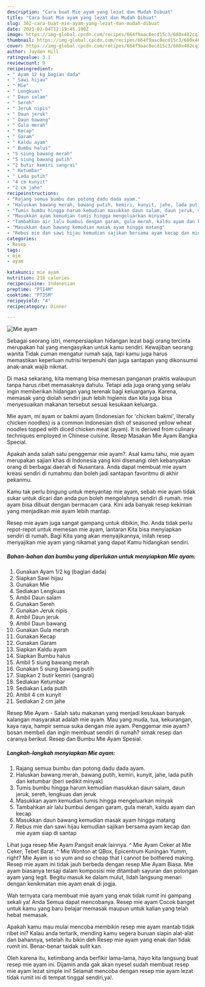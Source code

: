 ```yaml
---
description: "Cara buat Mie ayam yang lezat dan Mudah Dibuat"
title: "Cara buat Mie ayam yang lezat dan Mudah Dibuat"
slug: 302-cara-buat-mie-ayam-yang-lezat-dan-mudah-dibuat
date: 2021-02-04T12:19:45.190Z
image: https://img-global.cpcdn.com/recipes/664f9aac8ecd15c3/680x482cq70/mie-ayam-foto-resep-utama.jpg
thumbnail: https://img-global.cpcdn.com/recipes/664f9aac8ecd15c3/680x482cq70/mie-ayam-foto-resep-utama.jpg
cover: https://img-global.cpcdn.com/recipes/664f9aac8ecd15c3/680x482cq70/mie-ayam-foto-resep-utama.jpg
author: Jayden Hill
ratingvalue: 3.1
reviewcount: 9
recipeingredient:
- " Ayam 12 kg bagian dada"
- " Sawi hijau"
- " Mie"
- " Lengkuas"
- " Daun salam"
- " Sereh"
- " Jeruk nipis"
- " Daun jeruk"
- " Daun bawang"
- " Gula merah"
- " Kecap"
- " Garam"
- " Kaldu ayam"
- " Bumbu halus"
- "5 siung bawang merah"
- "5 siung bawang putih"
- "2 butir kemiri sangrai"
- " Ketumbar"
- " Lada putih"
- "4 cm kunyit"
- "2 cm jahe"
recipeinstructions:
- "Rajang semua bumbu dan potong dadu dada ayam."
- "Haluskan bawang merah, bawang putih, kemiri, kunyit, jahe, lada putih dan ketumbar (beri sedikit minyak)"
- "Tumis bumbu hingga harum kemudian masukkan daun salam, daun jeruk, sereh, lengkuas dan jeruk"
- "Masukkan ayam kemudian tumis hingga mengeluarkan minyak"
- "Tambahkan air lalu bumbui dengan garam, gula merah, kaldu ayam dan kecap"
- "Masukkan daun bawang kemudian masak ayam hingga matang"
- "Rebus mie dan sawi hijau kemudian sajikan bersama ayam kecap dan mie ayam siap di santap"
categories:
- Resep
tags:
- mie
- ayam

katakunci: mie ayam 
nutrition: 218 calories
recipecuisine: Indonesian
preptime: "PT14M"
cooktime: "PT35M"
recipeyield: "4"
recipecategory: Dinner

---
```



![Mie ayam](https://img-global.cpcdn.com/recipes/664f9aac8ecd15c3/680x482cq70/mie-ayam-foto-resep-utama.jpg)

Sebagai seorang istri, mempersiapkan hidangan lezat bagi orang tercinta merupakan hal yang mengasyikan untuk kamu sendiri. Kewajiban seorang  wanita Tidak cuman mengatur rumah saja, tapi kamu juga harus memastikan keperluan nutrisi terpenuhi dan juga santapan yang dikonsumsi anak-anak wajib nikmat.

Di masa  sekarang, kita memang bisa memesan panganan praktis walaupun tanpa harus ribet memasaknya dahulu. Tetapi ada juga orang yang selalu ingin memberikan hidangan yang terenak bagi keluarganya. Karena, memasak yang diolah sendiri jauh lebih higienis dan kita juga bisa menyesuaikan makanan tersebut sesuai kesukaan keluarga. 

Mie ayam, mi ayam or bakmi ayam (Indonesian for &#39;chicken bakmi&#39;, literally chicken noodles) is a common Indonesian dish of seasoned yellow wheat noodles topped with diced chicken meat (ayam). It is derived from culinary techniques employed in Chinese cuisine. Resep Masakan Mie Ayam Bangka Special.

Apakah anda salah satu penggemar mie ayam?. Asal kamu tahu, mie ayam merupakan sajian khas di Indonesia yang kini disenangi oleh kebanyakan orang di berbagai daerah di Nusantara. Anda dapat membuat mie ayam kreasi sendiri di rumahmu dan boleh jadi santapan favoritmu di akhir pekanmu.

Kamu tak perlu bingung untuk menyantap mie ayam, sebab mie ayam tidak sukar untuk dicari dan anda pun boleh mengolahnya sendiri di rumah. mie ayam bisa dibuat dengan bermacam cara. Kini ada banyak resep kekinian yang menjadikan mie ayam lebih mantap.

Resep mie ayam juga sangat gampang untuk dibikin, lho. Anda tidak perlu repot-repot untuk memesan mie ayam, lantaran Kita bisa menyiapkan sendiri di rumah. Bagi Kita yang akan menyajikannya, inilah resep menyajikan mie ayam yang nikamat yang dapat Kamu hidangkan sendiri.

<!--inarticleads1-->

##### Bahan-bahan dan bumbu yang diperlukan untuk menyiapkan Mie ayam:

1. Gunakan  Ayam 1/2 kg (bagian dada)
1. Siapkan  Sawi hijau
1. Gunakan  Mie
1. Sediakan  Lengkuas
1. Ambil  Daun salam
1. Gunakan  Sereh
1. Gunakan  Jeruk nipis
1. Ambil  Daun jeruk
1. Ambil  Daun bawang
1. Gunakan  Gula merah
1. Gunakan  Kecap
1. Gunakan  Garam
1. Siapkan  Kaldu ayam
1. Siapkan  Bumbu halus
1. Ambil 5 siung bawang merah
1. Gunakan 5 siung bawang putih
1. Siapkan 2 butir kemiri (sangrai)
1. Sediakan  Ketumbar
1. Sediakan  Lada putih
1. Ambil 4 cm kunyit
1. Sediakan 2 cm jahe


Resep Mie Ayam - Salah satu makanan yang menjadi kesukaan banyak kalangan masyarakat adalah mie ayam. Mau yang muda, tua, kekurangan, kaya raya, hampir semua suka dengan mie ayam. Penggemar mie ayam? bosan membeli dan ingin membuat sendiri di rumah? simak resep dan caranya berikut. Resep dan Bumbu Mie Ayam Spesial. 

<!--inarticleads2-->

##### Langkah-langkah menyiapkan Mie ayam:

1. Rajang semua bumbu dan potong dadu dada ayam.
1. Haluskan bawang merah, bawang putih, kemiri, kunyit, jahe, lada putih dan ketumbar (beri sedikit minyak)
1. Tumis bumbu hingga harum kemudian masukkan daun salam, daun jeruk, sereh, lengkuas dan jeruk
1. Masukkan ayam kemudian tumis hingga mengeluarkan minyak
1. Tambahkan air lalu bumbui dengan garam, gula merah, kaldu ayam dan kecap
1. Masukkan daun bawang kemudian masak ayam hingga matang
1. Rebus mie dan sawi hijau kemudian sajikan bersama ayam kecap dan mie ayam siap di santap


Lihat juga resep Mie Ayam Pangsit enak lainnya. ^ Mie Ayam Ceker at Mie Ceker, Tebet Barat. ^ Mie Wonton at QBox, Epicentrum Kuningan Yumm, right? Mie Ayam is so yum and so cheap that I cannot be bothered making. Resep mie ayam ini tidak jauh berbeda dengan resep Mie Ayam Biasa. Mie ayam biasanya tersaji dalam komposisi mie ditambah sayuran dan potongan ayam yang legit. Begitu masuk ke dalam mulut, lidah langsung menari dengan kenikmatan mie ayam enak di jogja. 

Wah ternyata cara membuat mie ayam yang enak tidak rumit ini gampang sekali ya! Anda Semua dapat mencobanya. Resep mie ayam Cocok banget untuk kamu yang baru belajar memasak maupun untuk kalian yang telah hebat memasak.

Apakah kamu mau mulai mencoba membikin resep mie ayam mantab tidak ribet ini? Kalau anda tertarik, mending kamu segera buruan siapin alat-alat dan bahannya, setelah itu bikin deh Resep mie ayam yang enak dan tidak rumit ini. Benar-benar taidak sulit kan. 

Oleh karena itu, ketimbang anda berfikir lama-lama, hayo kita langsung buat resep mie ayam ini. Dijamin anda gak akan nyesel sudah membuat resep mie ayam lezat simple ini! Selamat mencoba dengan resep mie ayam lezat tidak rumit ini di tempat tinggal sendiri,ya!.

